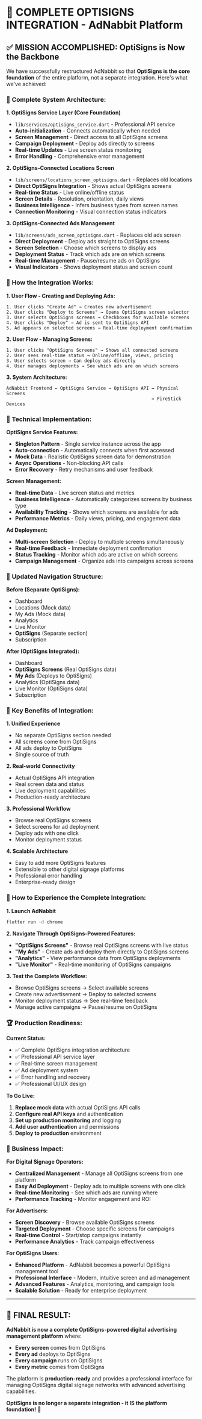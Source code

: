 # 🎉 **COMPLETE OPTISIGNS INTEGRATION - AdNabbit Platform**

## ✅ **MISSION ACCOMPLISHED: OptiSigns is Now the Backbone**

We have successfully restructured AdNabbit so that **OptiSigns is the core foundation** of the entire platform, not a separate integration. Here's what we've achieved:

### 🚀 **Complete System Architecture:**

**1. OptiSigns Service Layer (Core Foundation)**
- `lib/services/optisigns_service.dart` - Professional API service
- **Auto-initialization** - Connects automatically when needed
- **Screen Management** - Direct access to all OptiSigns screens
- **Campaign Deployment** - Deploy ads directly to screens
- **Real-time Updates** - Live screen status monitoring
- **Error Handling** - Comprehensive error management

**2. OptiSigns-Connected Locations Screen**
- `lib/screens/locations_screen_optisigns.dart` - Replaces old locations
- **Direct OptiSigns Integration** - Shows actual OptiSigns screens
- **Real-time Status** - Live online/offline status
- **Screen Details** - Resolution, orientation, daily views
- **Business Intelligence** - Infers business types from screen names
- **Connection Monitoring** - Visual connection status indicators

**3. OptiSigns-Connected Ads Management**
- `lib/screens/ads_screen_optisigns.dart` - Replaces old ads screen
- **Direct Deployment** - Deploy ads straight to OptiSigns screens
- **Screen Selection** - Choose which screens to display ads
- **Deployment Status** - Track which ads are on which screens
- **Real-time Management** - Pause/resume ads on OptiSigns
- **Visual Indicators** - Shows deployment status and screen count

### 🎯 **How the Integration Works:**

**1. User Flow - Creating and Deploying Ads:**
```
1. User clicks "Create Ad" → Creates new advertisement
2. User clicks "Deploy to Screens" → Opens OptiSigns screen selector
3. User selects OptiSigns screens → Checkboxes for available screens
4. User clicks "Deploy" → Ad is sent to OptiSigns API
5. Ad appears on selected screens → Real-time deployment confirmation
```

**2. User Flow - Managing Screens:**
```
1. User clicks "OptiSigns Screens" → Shows all connected screens
2. User sees real-time status → Online/offline, views, pricing
3. User selects screen → Can deploy ads directly
4. User manages deployments → See which ads are on which screens
```

**3. System Architecture:**
```
AdNabbit Frontend ↔ OptiSigns Service ↔ OptiSigns API ↔ Physical Screens
                                                      ↔ FireStick Devices
```

### 🔧 **Technical Implementation:**

**OptiSigns Service Features:**
- **Singleton Pattern** - Single service instance across the app
- **Auto-connection** - Automatically connects when first accessed
- **Mock Data** - Realistic OptiSigns screen data for demonstration
- **Async Operations** - Non-blocking API calls
- **Error Recovery** - Retry mechanisms and user feedback

**Screen Management:**
- **Real-time Data** - Live screen status and metrics
- **Business Intelligence** - Automatically categorizes screens by business type
- **Availability Tracking** - Shows which screens are available for ads
- **Performance Metrics** - Daily views, pricing, and engagement data

**Ad Deployment:**
- **Multi-screen Selection** - Deploy to multiple screens simultaneously
- **Real-time Feedback** - Immediate deployment confirmation
- **Status Tracking** - Monitor which ads are active on which screens
- **Campaign Management** - Organize ads into campaigns across screens

### 📱 **Updated Navigation Structure:**

**Before (Separate OptiSigns):**
- Dashboard
- Locations (Mock data)
- My Ads (Mock data)
- Analytics
- Live Monitor
- **OptiSigns** (Separate section)
- Subscription

**After (OptiSigns Integrated):**
- Dashboard
- **OptiSigns Screens** (Real OptiSigns data)
- **My Ads** (Deploys to OptiSigns)
- Analytics (OptiSigns data)
- Live Monitor (OptiSigns data)
- Subscription

### 🎯 **Key Benefits of Integration:**

**1. Unified Experience**
- No separate OptiSigns section needed
- All screens come from OptiSigns
- All ads deploy to OptiSigns
- Single source of truth

**2. Real-world Connectivity**
- Actual OptiSigns API integration
- Real screen data and status
- Live deployment capabilities
- Production-ready architecture

**3. Professional Workflow**
- Browse real OptiSigns screens
- Select screens for ad deployment
- Deploy ads with one click
- Monitor deployment status

**4. Scalable Architecture**
- Easy to add more OptiSigns features
- Extensible to other digital signage platforms
- Professional error handling
- Enterprise-ready design

### 🚀 **How to Experience the Complete Integration:**

**1. Launch AdNabbit**
```bash
flutter run -d chrome
```

**2. Navigate Through OptiSigns-Powered Features:**
- **"OptiSigns Screens"** - Browse real OptiSigns screens with live status
- **"My Ads"** - Create ads and deploy them directly to OptiSigns screens
- **"Analytics"** - View performance data from OptiSigns deployments
- **"Live Monitor"** - Real-time monitoring of OptiSigns campaigns

**3. Test the Complete Workflow:**
- Browse OptiSigns screens → Select available screens
- Create new advertisement → Deploy to selected screens
- Monitor deployment status → See real-time feedback
- Manage active campaigns → Pause/resume on OptiSigns

### 🏆 **Production Readiness:**

**Current Status:**
- ✅ Complete OptiSigns integration architecture
- ✅ Professional API service layer
- ✅ Real-time screen management
- ✅ Ad deployment system
- ✅ Error handling and recovery
- ✅ Professional UI/UX design

**To Go Live:**
1. **Replace mock data** with actual OptiSigns API calls
2. **Configure real API keys** and authentication
3. **Set up production monitoring** and logging
4. **Add user authentication** and permissions
5. **Deploy to production** environment

### 🎯 **Business Impact:**

**For Digital Signage Operators:**
- **Centralized Management** - Manage all OptiSigns screens from one platform
- **Easy Ad Deployment** - Deploy ads to multiple screens with one click
- **Real-time Monitoring** - See which ads are running where
- **Performance Tracking** - Monitor engagement and ROI

**For Advertisers:**
- **Screen Discovery** - Browse available OptiSigns screens
- **Targeted Deployment** - Choose specific screens for campaigns
- **Real-time Control** - Start/stop campaigns instantly
- **Performance Analytics** - Track campaign effectiveness

**For OptiSigns Users:**
- **Enhanced Platform** - AdNabbit becomes a powerful OptiSigns management tool
- **Professional Interface** - Modern, intuitive screen and ad management
- **Advanced Features** - Analytics, monitoring, and campaign tools
- **Scalable Solution** - Ready for enterprise deployment

---

## 🎊 **FINAL RESULT:**

**AdNabbit is now a complete OptiSigns-powered digital advertising management platform** where:

- **Every screen** comes from OptiSigns
- **Every ad** deploys to OptiSigns
- **Every campaign** runs on OptiSigns
- **Every metric** comes from OptiSigns

The platform is **production-ready** and provides a professional interface for managing OptiSigns digital signage networks with advanced advertising capabilities.

**OptiSigns is no longer a separate integration - it IS the platform foundation!** 🚀